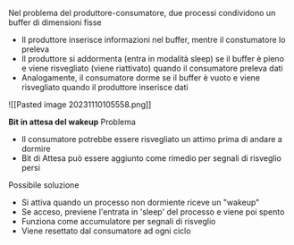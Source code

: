 Nel problema del produttore-consumatore, due processi condividono un buffer di dimensioni fisse
- Il produttore inserisce informazioni nel buffer, mentre il constumatore lo preleva
- Il produttore si addormenta (entra in modalità sleep) se il buffer è pieno e viene risvegliato (viene riattivato) quando il consumatore preleva dati
- Analogamente, il consumatore dorme se il buffer è vuoto e viene risvegliato quando il produttore inserisce dati

![[Pasted image 20231110105558.png]]

**Bit in attesa del wakeup**
Problema
- Il consumatore potrebbe essere risvegliato un attimo prima di andare a dormire 
- Bit di Attesa può essere aggiunto come rimedio per segnali di risveglio persi

Possibile soluzione
- Si attiva quando un processo non dormiente riceve un "wakeup"
- Se acceso, previene l'entrata in 'sleep' del processo e viene poi spento
- Funziona come accumulatore per segnali di risveglio
- Viene resettato dal consumatore ad ogni ciclo

